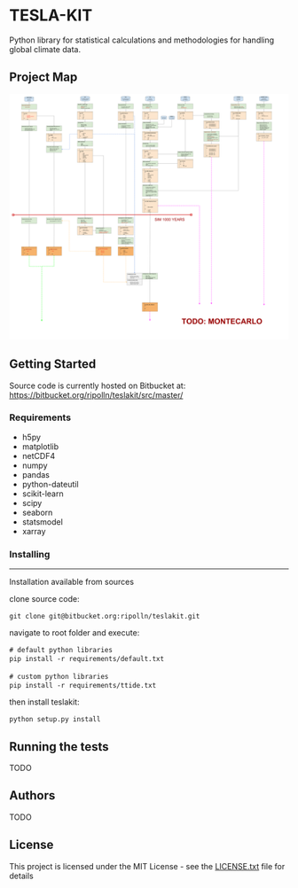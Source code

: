# TESLA-KIT 

Python library for statistical calculations and methodologies for handling global climate data.

## Project Map

![picture](img/map.svg)

## Getting Started

Source code is currently hosted on Bitbucket at: https://bitbucket.org/ripolln/teslakit/src/master/

### Requirements

* h5py
* matplotlib
* netCDF4
* numpy
* pandas
* python-dateutil
* scikit-learn
* scipy
* seaborn
* statsmodel
* xarray

### Installing
- - -

Installation available from sources

clone source code:

```
git clone git@bitbucket.org:ripolln/teslakit.git
```

navigate to root folder and execute:

```
# default python libraries 
pip install -r requirements/default.txt

# custom python libraries 
pip install -r requirements/ttide.txt
```

then install teslakit:

```
python setup.py install
```

## Running the tests 

TODO

## Authors

TODO

## License

This project is licensed under the MIT License - see the [LICENSE.txt](LICENSE.txt) file for details





